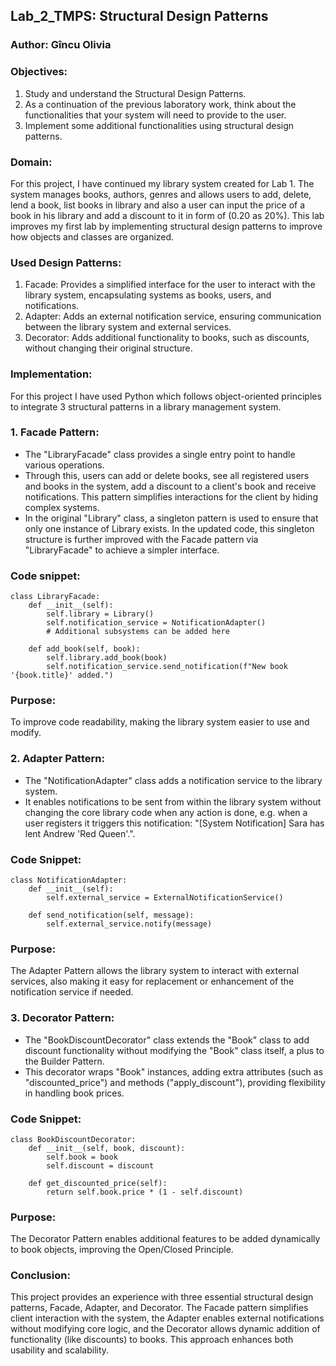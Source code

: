 Lab_2_TMPS: Structural Design Patterns
----------------------------------------
### Author: Gîncu Olivia

### Objectives:
1. Study and understand the Structural Design Patterns.
2. As a continuation of the previous laboratory work, think about the functionalities that your system will need to provide to the user.
3. Implement some additional functionalities using structural design patterns.
### Domain:
For this project, I have continued my library system created for Lab 1. The system manages books, authors, genres and allows users to add, delete, lend a book, list books in library and also a user can input the price of a book in his library and add a discount to it in form of (0.20 as 20%). This lab improves my first lab by implementing structural design patterns to improve how objects and classes are organized. 

### Used Design Patterns:
1. Facade: Provides a simplified interface for the user to interact with the library system, encapsulating systems as books, users, and notifications.
2. Adapter: Adds an external notification service, ensuring communication between the library system and external services.
3. Decorator: Adds additional functionality to books, such as discounts, without changing their original structure.

### Implementation:
For this project I have used Python which follows object-oriented principles to integrate 3 structural patterns in a library management system.

### 1. Facade Pattern:
- The "LibraryFacade" class provides a single entry point to handle various operations.
- Through this, users can add or delete books, see all registered users and books in the system, add a discount to a client's book and receive notifications. This pattern simplifies interactions for the client by hiding complex systems.
- In the original "Library" class, a singleton pattern is used to ensure that only one instance of Library exists. In the updated code, this singleton structure is further improved with the Facade pattern via "LibraryFacade" to achieve a simpler interface.
### Code snippet:
```
class LibraryFacade:
    def __init__(self):
        self.library = Library()
        self.notification_service = NotificationAdapter()
        # Additional subsystems can be added here

    def add_book(self, book):
        self.library.add_book(book)
        self.notification_service.send_notification(f"New book '{book.title}' added.")
```
### Purpose: 
To improve code readability, making the library system easier to use and modify.

### 2. Adapter Pattern:
- The "NotificationAdapter" class adds a notification service to the library system.
- It enables notifications to be sent from within the library system without changing the core library code when any action is done, e.g. when a user registers it triggers this notification: "[System Notification] Sara has lent Andrew 'Red Queen'.".

### Code Snippet:
```
class NotificationAdapter:
    def __init__(self):
        self.external_service = ExternalNotificationService()

    def send_notification(self, message):
        self.external_service.notify(message)
```
### Purpose:
The Adapter Pattern allows the library system to interact with external services, also making it easy for replacement or enhancement of the notification service if needed.
### 3. Decorator Pattern:
- The "BookDiscountDecorator" class extends the "Book" class to add discount functionality without modifying the "Book" class itself, a plus to the Builder Pattern.
- This decorator wraps "Book" instances, adding extra attributes (such as "discounted_price") and methods ("apply_discount"), providing flexibility in handling book prices.

### Code Snippet:

```
class BookDiscountDecorator:
    def __init__(self, book, discount):
        self.book = book
        self.discount = discount

    def get_discounted_price(self):
        return self.book.price * (1 - self.discount)
```
### Purpose:
The Decorator Pattern enables additional features to be added dynamically to book objects, improving the Open/Closed Principle.
### Conclusion:
This project provides an experience with three essential structural design patterns, Facade, Adapter, and Decorator. The Facade pattern simplifies client interaction with the system, the Adapter enables external notifications without modifying core logic, and the Decorator allows dynamic addition of functionality (like discounts) to books. This approach enhances both usability and scalability.


